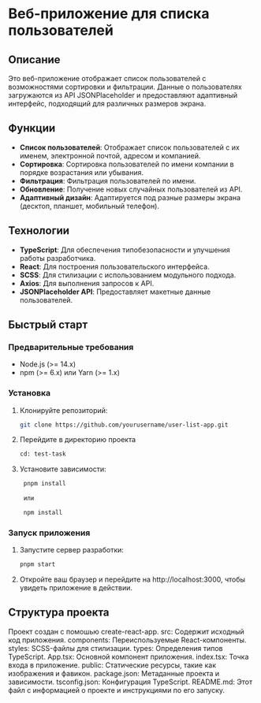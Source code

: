 # Веб-приложение для списка пользователей

## Описание

Это веб-приложение отображает список пользователей с возможностями сортировки и фильтрации. Данные о пользователях загружаются из API JSONPlaceholder и предоставляют адаптивный интерфейс, подходящий для различных размеров экрана.

## Функции

- **Список пользователей**: Отображает список пользователей с их именем, электронной почтой, адресом и компанией.
- **Сортировка**: Сортировка пользователей по имени компании в порядке возрастания или убывания.
- **Фильтрация**: Фильтрация пользователей по имени.
- **Обновление**: Получение новых случайных пользователей из API.
- **Адаптивный дизайн**: Адаптируется под разные размеры экрана (десктоп, планшет, мобильный телефон).

## Технологии

- **TypeScript**: Для обеспечения типобезопасности и улучшения работы разработчика.
- **React**: Для построения пользовательского интерфейса.
- **SCSS**: Для стилизации с использованием модульного подхода.
- **Axios**: Для выполнения запросов к API.
- **JSONPlaceholder API**: Предоставляет макетные данные пользователей.

## Быстрый старт

### Предварительные требования

- Node.js (>= 14.x)
- npm (>= 6.x) или Yarn (>= 1.x)

### Установка

1. Клонируйте репозиторий:
    ```bash
   git clone https://github.com/yourusername/user-list-app.git
2. Перейдите в директорию проекта
    ```bash
    cd: test-task

3. Установите зависимости:
   ```bash
    pnpm install 
    
    или

    npm install 

### Запуск приложения

1. Запустите сервер разработки:
    ```bash
    pnpm start

2. Откройте ваш браузер и перейдите на 
    http://localhost:3000,
    чтобы увидеть приложение в действии.

## Структура проекта

Проект создан с помошью create-react-app.
src: Содержит исходный код приложения.
components: Переиспользуемые React-компоненты.
styles: SCSS-файлы для стилизации.
types: Определения типов TypeScript.
App.tsx: Основной компонент приложения.
index.tsx: Точка входа в приложение.
public: Статические ресурсы, такие как изображения и фавикон.
package.json: Метаданные проекта и зависимости.
tsconfig.json: Конфигурация TypeScript.
README.md: Этот файл с информацией о проекте и инструкциями по его запуску.